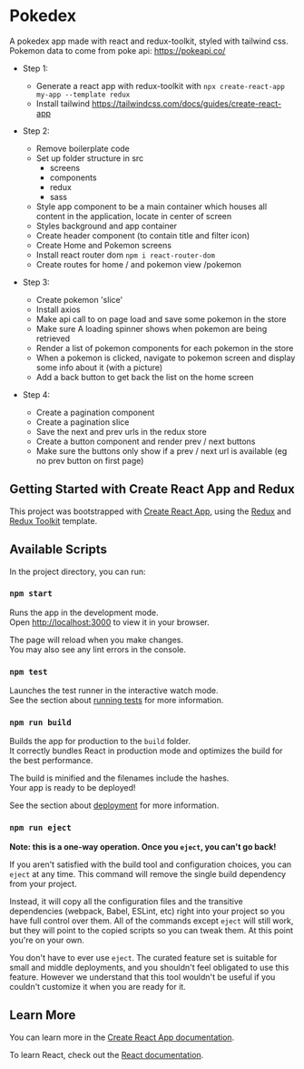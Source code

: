 # Pokedex
A pokedex app made with react and redux-toolkit, styled with tailwind css. Pokemon data to come from poke api: https://pokeapi.co/

* Step 1:
	* Generate a react app with redux-toolkit with ` npx create-react-app my-app --template redux `
	* Install tailwind https://tailwindcss.com/docs/guides/create-react-app

* Step 2:
	* Remove boilerplate code
	* Set up folder structure in src
		* screens 
		* components
		* redux
		* sass
	* Style app component to be a main container which houses all content in the application, locate in center of screen
	* Styles background and app container
	* Create header component (to contain title and filter icon)
	* Create Home and Pokemon screens 
	* Install react router dom ` npm i react-router-dom `
	* Create routes for home / and pokemon view /pokemon
	

* Step 3: 
	* Create pokemon 'slice'
	* Install axios
	* Make api call to on page load and save some pokemon in the store
	* Make sure A loading spinner shows when pokemon are being retrieved 
	* Render a list of pokemon components for each pokemon in the store
	* When a pokemon is clicked, navigate to pokemon screen and display some info about it (with a picture)
	* Add a back button to get back the list on the home screen

* Step 4:
	* Create a pagination component 
	* Create a pagination slice
	* Save the next and prev urls in the redux store 
	* Create a button component and render prev / next buttons
	* Make sure the buttons only show if a prev / next url is available (eg no prev button on first page)


## Getting Started with Create React App and Redux

This project was bootstrapped with [Create React App](https://github.com/facebook/create-react-app), using the [Redux](https://redux.js.org/) and [Redux Toolkit](https://redux-toolkit.js.org/) template.

## Available Scripts

In the project directory, you can run:

### `npm start`

Runs the app in the development mode.\
Open [http://localhost:3000](http://localhost:3000) to view it in your browser.

The page will reload when you make changes.\
You may also see any lint errors in the console.

### `npm test`

Launches the test runner in the interactive watch mode.\
See the section about [running tests](https://facebook.github.io/create-react-app/docs/running-tests) for more information.

### `npm run build`

Builds the app for production to the `build` folder.\
It correctly bundles React in production mode and optimizes the build for the best performance.

The build is minified and the filenames include the hashes.\
Your app is ready to be deployed!

See the section about [deployment](https://facebook.github.io/create-react-app/docs/deployment) for more information.

### `npm run eject`

**Note: this is a one-way operation. Once you `eject`, you can't go back!**

If you aren't satisfied with the build tool and configuration choices, you can `eject` at any time. This command will remove the single build dependency from your project.

Instead, it will copy all the configuration files and the transitive dependencies (webpack, Babel, ESLint, etc) right into your project so you have full control over them. All of the commands except `eject` will still work, but they will point to the copied scripts so you can tweak them. At this point you're on your own.

You don't have to ever use `eject`. The curated feature set is suitable for small and middle deployments, and you shouldn't feel obligated to use this feature. However we understand that this tool wouldn't be useful if you couldn't customize it when you are ready for it.

## Learn More

You can learn more in the [Create React App documentation](https://facebook.github.io/create-react-app/docs/getting-started).

To learn React, check out the [React documentation](https://reactjs.org/).
